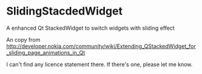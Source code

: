 SlidingStacdedWidget
====================

A enhanced Qt StackedWidget to switch widgets with sliding effect

An copy from http://developer.nokia.com/community/wiki/Extending_QStackedWidget_for_sliding_page_animations_in_Qt

I can't find any licence statement there. If there's one, please let me know.
